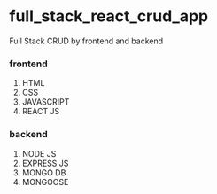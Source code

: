 # full_stack_react_crud_app
Full Stack CRUD by frontend and backend

### frontend
1. HTML
2. CSS
3. JAVASCRIPT
4. REACT JS

### backend
1. NODE JS
2. EXPRESS JS
3. MONGO DB
4. MONGOOSE

